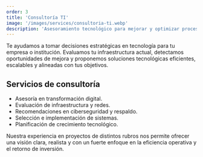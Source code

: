 ```yaml
---
order: 3
title: 'Consultoría TI'
image: '/images/services/consultoria-ti.webp'
description: 'Asesoramiento tecnológico para mejorar y optimizar procesos y recursos de tu empresa o emprendimiento.'
---
```


Te ayudamos a tomar decisiones estratégicas en tecnología para tu empresa o institución. Evaluamos tu infraestructura actual, detectamos oportunidades de mejora y proponemos soluciones tecnológicas eficientes, escalables y alineadas con tus objetivos.

## Servicios de consultoría

- Asesoría en transformación digital.
- Evaluación de infraestructura y redes.
- Recomendaciones en ciberseguridad y respaldo.
- Selección e implementación de sistemas.
- Planificación de crecimiento tecnológico.

Nuestra experiencia en proyectos de distintos rubros nos permite ofrecer una visión clara, realista y con un fuerte enfoque en la eficiencia operativa y el retorno de inversión.
